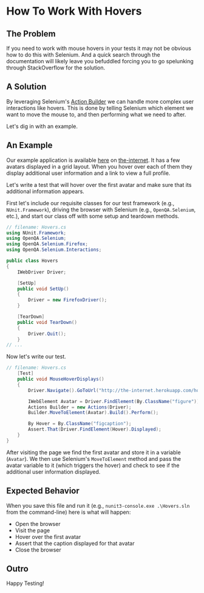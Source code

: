 # How To Work With Hovers

## The Problem

If you need to work with mouse hovers in your tests it may not be obvious how to do this with Selenium. And a quick search through the documentation will likely leave you befuddled forcing you to go spelunking through StackOverflow for the solution.

## A Solution

By leveraging Selenium's [Action Builder](http://seleniumhq.github.io/selenium/docs/api/dotnet/html/T_OpenQA_Selenium_Interactions_Actions.htm) we can handle more complex user interactions like hovers. This is done by telling Selenium which element we want to move the mouse to, and then performing what we need to after.

Let's dig in with an example.

## An Example

Our example application is available [here](http://the-internet.herokuapp.com/hovers) on [the-internet](http://github.com/tourdedave/the-internet). It has a few avatars displayed in a grid layout. When you hover over each of them they display additional user information and a link to view a full profile.

Let's write a test that will hover over the first avatar and make sure that its additional information appears.

First let's include our requisite classes for our test framework (e.g., `NUnit.Framework`), driving the browser with Selenium (e.g., `OpenQA.Selenium`, etc.), and start our class off with some setup and teardown methods.

```csharp
// filename: Hovers.cs
using NUnit.Framework;
using OpenQA.Selenium;
using OpenQA.Selenium.Firefox;
using OpenQA.Selenium.Interactions;

public class Hovers
{
    IWebDriver Driver;

    [SetUp]
    public void SetUp()
    {
        Driver = new FirefoxDriver();
    }

    [TearDown]
    public void TearDown()
    {
        Driver.Quit();
    }
// ...
```

Now let's write our test.

```csharp
// filename: Hovers.cs
    [Test]
    public void MouseHoverDisplays()
    {
        Driver.Navigate().GoToUrl("http://the-internet.herokuapp.com/hovers");

        IWebElement Avatar = Driver.FindElement(By.ClassName("figure"));
        Actions Builder = new Actions(Driver);
        Builder.MoveToElement(Avatar).Build().Perform();

        By Hover = By.ClassName("figcaption");
        Assert.That(Driver.FindElement(Hover).Displayed);
    }
}
```

After visiting the page we find the first avatar and store it in a variable (`Avatar`). We then use Selenium's `MoveToElement` method and pass the avatar variable to it (which triggers the hover) and check to see if the additional user information displayed.

## Expected Behavior

When you save this file and run it (e.g., `nunit3-console.exe .\Hovers.sln` from the command-line) here is what will happen:

+ Open the browser
+ Visit the page
+ Hover over the first avatar
+ Assert that the caption displayed for that avatar
+ Close the browser

## Outro

Happy Testing!
